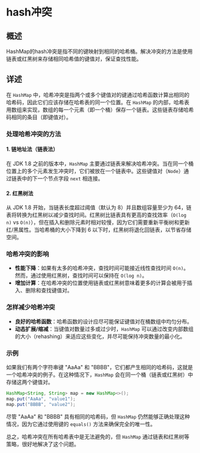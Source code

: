 # hash冲突

## 概述

HashMap的hash冲突是指不同的键映射到相同的哈希桶。解决冲突的方法是使用链表或红黑树来存储相同哈希值的键值对，保证查找性能。

## 详述

在 `HashMap` 中，哈希冲突是指两个或多个键值对的键通过哈希函数计算出相同的哈希码，因此它们应该存储在哈希表的同一个位置。在 `HashMap` 的内部，哈希表用数组来实现，数组的每一个元素（即一个桶）保存一个链表。这些链表存储哈希码相同的条目（即键值对）。

### 处理哈希冲突的方法

#### 1. 链地址法（链表法）
在 JDK 1.8 之前的版本中，`HashMap` 主要通过链表来解决哈希冲突。当在同一个桶位置上的多个元素发生冲突时，它们被放在一个链表中。这些键值对（`Node`）通过链表中的下一个节点字段 `next` 相连接。

#### 2. 红黑树法
从 JDK 1.8 开始，当链表长度超过阈值（默认为 8）并且数组容量至少为 64，链表将转换为红黑树以减少查找时间。红黑树比链表具有更高的查找效率（`O(log n)` vs `O(n)`），但在插入和删除元素时相对较慢，因为它们需要重新平衡树和更新红/黑属性。当哈希桶的大小下降到 6 以下时，红黑树将退化回链表，以节省存储空间。

### 哈希冲突的影响
- **性能下降**：如果有太多的哈希冲突，查找时间可能接近线性查找时间 `O(n)`。然而，通过使用红黑树，查找时间可以保持在 `O(log n)`。
- **增加计算**：在哈希冲突的位置使用链表或红黑树意味着更多的计算会被用于插入、删除和查找键值对。
  
### 怎样减少哈希冲突
- **良好的哈希函数**：哈希函数的设计应尽可能保证键值对在桶数组中均匀分布。
- **动态扩展/缩减**：当键值对数量过多或过少时，`HashMap` 可以通过改变内部数组的大小（rehashing）来适应这些变化，并尽可能保持冲突数量的最小化。

### 示例
如果我们有两个字符串键 "AaAa" 和 "BBBB"，它们都产生相同的哈希码，这就是一个哈希冲突的例子。在这种情况下，`HashMap` 会在同一个桶（链表或红黑树）中存储这两个键值对。

```java
HashMap<String, String> map = new HashMap<>();
map.put("AaAa", "value1");
map.put("BBBB", "value2");
```
尽管 "AaAa" 和 "BBBB" 具有相同的哈希码，但 `HashMap` 仍然能够正确处理这种情况，因为它通过使用键的 `equals()` 方法来确保完全的唯一性。

总之，哈希冲突在所有哈希表中是无法避免的，但 `HashMap` 通过链表和红黑树等策略，很好地解决了这个问题。
